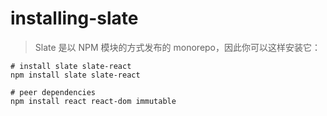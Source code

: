 # installing-slate
> Slate 是以 NPM 模块的方式发布的 monorepo，因此你可以这样安装它：


```shell
# install slate slate-react
npm install slate slate-react

# peer dependencies
npm install react react-dom immutable
```

